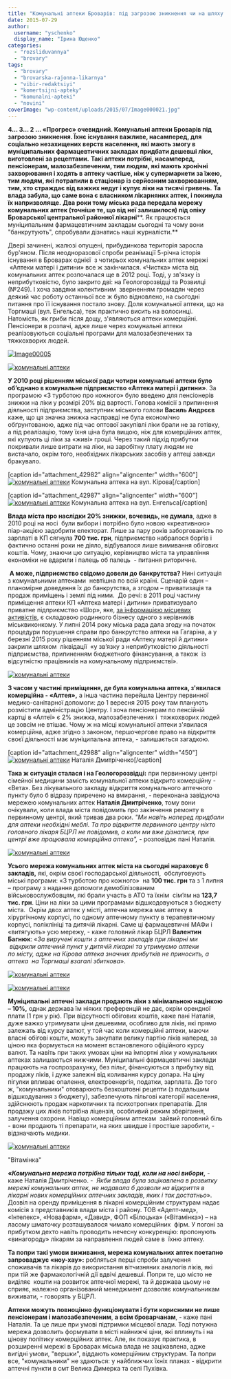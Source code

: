 ```yaml
---
title: "Комунальні аптеки Броварів: під загрозою зникнення чи на шляху до відродження?"
date: 2015-07-29
author: 
  username: "yschenko"
  display_name: "Ірина Ющенко"
categories: 
  - "rozsliduvannya"
  - "brovary"
tags: 
  - "brovary"
  - "brovarska-rajonna-likarnya"
  - "vibir-redaktsiyi"
  - "komertsijni-apteky"
  - "komunalni-apteki"
  - "novini"
coverImage: "wp-content/uploads/2015/07/Image000021.jpg"
---
```


**4… 3… 2 ... «Прогрес» очевидний. Комунальні аптеки Броварів під загрозою зникнення. Їхнє існування важливе, насамперед, для соціально незахищених верств населення, які мають змогу в муніципальних фармацевтичних закладах придбати дешевші ліки, виготовлені за рецептами.** **Такі аптеки потрібні, насамперед, пенсіонерам, малозабезпеченим, тим людям, які мають хронічні захворювання і ходять в аптеку частіше, ніж у супермаркети за їжею, тим людям, які потрапили в стаціонар із серйозним захворюванням, тим, хто страждає від важких недуг і купує ліки на тисячі гривень.** **Та влада забула, що саме вона є власником лікарняних аптек, і покинула їх напризволяще.** **Два роки тому міська рада передала мережу комунальних аптек (точніше те, що від неї залишилося) під опіку Броварської центральної районної лікарні****. Як працюється муніципальним фармацевтичним закладам сьогодні та чому вони "банкрутують", спробували дізнатись наші журналісти.**

Двері зачинені, жалюзі опущені, прибудинкова територія заросла бур'яном. Після неодноразової спроби реанімації 5-річна історія існування в Броварах однієї  з чотирьох комунальних аптек мережі  «Аптеки матері і дитини» все ж закінчилася. «Чистка» міста від комунальних аптек розпочалася ще в 2012 році. Тоді, у зв'язку із неприбутковістю, було закрито дві: на Геологорозвідці та Розвилці (№249). І хоча завдяки колективним  зверненням громадян через деякий час роботу останньої все ж було відновлено, на сьогодні питання про її існування постало знову. Доля комунальної аптеки, що на Торгмаші (вул. Енгельса), теж практично висить на волосинці. Натомість, як гриби після дощу, з'являються аптеки комерційні. Пенсіонери в розпачі, адже лише через комунальні аптеки реалізовуються соціальні програми для малозабезпечених та тяжкохворих людей.

[![Image00005](https://mpz.brovary.org/wp-content/uploads/2015/07/Image00005.jpg)](https://mpz.brovary.org/wp-content/uploads/2015/07/Image00005.jpg)

[![комунальні аптеки](https://mpz.brovary.org/wp-content/uploads/2015/07/Image000041.jpg)](https://mpz.brovary.org/wp-content/uploads/2015/07/Image000041.jpg)

**У 2010 році рішенням міської ради чотири комунальні аптеки було об’єднано в комунальне підприємство «Аптека матері і дитини»**. За програмою «З турботою про кожного» було введено для пенсіонерів знижки на ліки у розмірі 20% від вартості. Голова комісії з припинення діяльності підприємства, заступник міського голови **Василь Андрєєв** каже, що ця значна знижка насправді не була економічно обґрунтованою, адже під час оптової закупівлі ліки брали не за готівку, а під реалізацію, тому їхня ціна була вищою, ніж для комерційних аптек, які купують ці ліки за «живі» гроші. Через такий підхід прибутки покривали лише витрати на ліки, на заробітну плату людям не  вистачало, окрім того, необхідних лікарських засобів у аптеці завжди бракувало.

\[caption id="attachment\_42982" align="aligncenter" width="600"\][![комунальні аптеки](https://mpz.brovary.org/wp-content/uploads/2015/07/Image000021.jpg)](https://mpz.brovary.org/wp-content/uploads/2015/07/Image000021.jpg) Комунальна аптека на вул. Кірова\[/caption\]

\[caption id="attachment\_42987" align="aligncenter" width="600"\][![комунальні аптеки](https://mpz.brovary.org/wp-content/uploads/2015/07/Image00007.jpg)](https://mpz.brovary.org/wp-content/uploads/2015/07/Image00007.jpg) Комунальна аптека на вул. Енгельса\[/caption\]

**Влада міста про наслідки 20% знижки, вочевидь, не думала**, адже в 2010 році на носі  були вибори і потрібно було новою «креативною» піар-акцією задобрити електорат. Лише за пару років заборгованість по зарплаті в КП сягнула **700 тис. грн**, підприємство набралося боргів і фактично останні роки не діяло, відбувалося лише вимивання обігових коштів. Чому, знаючи цю ситуацію, керівництво міста та управління економіки не вдарили і палець об палець  - питання риторичне.

 **А може, підприємство свідомо довели до банкрутства?** Нині ситуація з комунальними аптеками  невтішна по всій країні. Сценарій один – планомірне доведення їх до банкрутства, а згодом – приватизація та продаж приміщень і землі під ними.  До речі: в 2011 році частину приміщення аптеки КП «Аптека матері і дитини» приватизувало приватне підприємство «Шор», яке, [за інформацією місцевих активістів](https://mpz.brovary.org/komunalni-apteki-mista-zagroza-likvidatsiyi/), є складовою родинного бізнесу одного з керівників міськвиконкому. У липні 2014 року міська рада дала згоду на початок процедури порушення справи про банкрутство аптеки на Гагаріна, а у березні 2015 року рішенням міської ради «Аптеку матері й дитини» закрили шляхом  ліквідації  «у зв’язку з неприбутковістю діяльності підприємства, припиненням бюджетного фінансування, а також  із відсутністю працівників на комунальному підприємстві».

[![комунальні аптеки](https://mpz.brovary.org/wp-content/uploads/2015/07/Image00006.jpg)](https://mpz.brovary.org/wp-content/uploads/2015/07/Image00006.jpg)

**З часом у частині приміщення, де була комунальна аптека, з'явилася комерційна - «Алтея»,** а інша частина перейшла Центру первинної медико-санітарної допомоги: до 1 вересня 2015 року там планують розмістити адміністрацію Центру. І хоча пенсіонерам по пенсійній картці в «Алтеї» є 2% знижка, малозабезпечених і  тяжкохворих людей це зовсім не втішає. Чому ж на місці комунальної аптеки з'явилася комерційна, адже згідно з законом, першочергове право на відкриття своєї діяльності має муніципальна аптека, - залишається загадкою.

\[caption id="attachment\_42988" align="aligncenter" width="450"\][![комунальні аптеки](https://mpz.brovary.org/wp-content/uploads/2015/07/Image00008.jpg)](https://mpz.brovary.org/wp-content/uploads/2015/07/Image00008.jpg) Наталія Дмитріченко\[/caption\]

**Така ж ситуація сталася і на Геологорозвідці:** при первинному центрі сімейної медицини замість комунальної аптеки відкрито комерційну - «Вета». Без лікувального закладу відкриття комунального аптечного пункту було б відразу приречено на вмирання, - переконана завідуюча мережею комунальних аптек **Наталія Дмитріченко**, тому вони очікували, коли влада міста повідомить про закінчення ремонту в первинному центрі, який тривав два роки. _"Ми навіть наперед придбали для аптеки необхідні меблі. Та про відкриття первинного центру ніхто головного лікаря БЦРЛ не повідомив, а коли ми вже дізналися, при центрі вже працювала комерційна аптека",_ - розповідає пані Наталія.

[![комунальні аптеки](https://mpz.brovary.org/wp-content/uploads/2015/07/Image000031.jpg)](https://mpz.brovary.org/wp-content/uploads/2015/07/Image000031.jpg)

**Усього мережа комунальних аптек міста на сьогодні нараховує 6 закладів,** які, окрім своєї господарської діяльності,  обслуговують  міські програми: «З турботою про кожного»  на **100 тис. грн** та з 1 липня – програму з надання допомоги демобілізованим  військовослужбовцям, які брали участь в АТО та їхнім  сім’ям на **123,7 тис. грн**. Ціни на ліки за цими програмами відшкодовуються з бюджету міста.  Окрім двох аптек у місті, аптечна мережа має аптеку в хірургічному корпусі, по одному аптечному пункту в терапевтичному корпусі, поліклініці та дитячій лікарні. Саме ці фармацевтичні МАФи і «витягують» усю мережу, - каже головний лікар БЦРЛ **Валентин Багнюк**: «_За виручені кошти з аптечних закладів при лікарні ми  відкрили аптечний пункт у дитячій лікарні та утримуємо аптеки по місту, адже на Кірова аптека значних прибутків не приносить, а аптека  на Торгмаші взагалі збиткова_».

[![комунальні аптеки](https://mpz.brovary.org/wp-content/uploads/2015/07/Image00010.jpg)](https://mpz.brovary.org/wp-content/uploads/2015/07/Image00010.jpg)

[![комунальні аптеки](https://mpz.brovary.org/wp-content/uploads/2015/07/Image00009.jpg)](https://mpz.brovary.org/wp-content/uploads/2015/07/Image00009.jpg)

**Муніципальні аптечні заклади продають ліки з мінімальною націнкою – 10%,** однак держава їм ніяких преференцій не дає, окрім орендної плати (1 грн у рік). При відсутності обігових коштів, каже пані Наталія, дуже важко утримувати ціни дешевими, особливо для ліків, які прямо залежать від курсу валют, у той час коли комерційні аптеки, маючи власні обігові кошти, можуть закупати велику партію ліків наперед, за ціною яка формується на момент встановленого офіційного курсу валют. Та навіть при таких умовах ціни на імпортні ліки у комунальних аптеках залишаються нижчими. Муніципальні фармацевтичні заклади працюють на госпрозрахунку, без пільг, фінансуються з прибутку від продажу ліків, і дуже залежні від коливання курсу долара. На ціну пігулки впливає опалення, електроенергія, податки, зарплата. До того ж, "комунальники" отоварюють безкоштовні рецепти (з подальшим відшкодування з бюджету), забезпечують пільгові категорії населення, здійснюють продаж наркотичних та психотропних препаратів. Для продажу цих ліків потрібна ліцензія, особливий режим зберігання, залучення охорони. Навіщо комерційним аптекам  зайвий головний біль - вони продають ті препарати, на яких швидше і простіше заробити, - відзначають медики.

[![комунальні аптеки](https://mpz.brovary.org/wp-content/uploads/2015/07/Image000011.jpg)](https://mpz.brovary.org/wp-content/uploads/2015/07/Image000011.jpg)

"Вітамінка"

**«_Комунальна мережа потрібна тільки тоді, коли на носі вибори_,** - каже Наталія Дмитріченко. -  _Якби влада була зацікавлена в розвитку мережі комунальних аптек, не надавала б дозволи на відкриття в лікарні нових комерційних аптечних закладів, яких і так достатньо_». Дозвіл на оренду приміщення в лікарні комерційним структурам надає комісія з представників влади міста і району. ТОВ «Адепт-мед», «Інтелекс», «Новафарм», «Давид», ФОП «Білоцька» («Вітамінка») – на ласому шматочку розташувалося чимало комерційних  фірм. У погоні за прибутком дехто навіть проводить нечесну конкуренцію: пропонують «винагороду» лікарям за направлення людей саме в  їхню аптеку.

**Та попри такі умови виживання, мережа комунальних аптек поетапно запроваджує «ноу-хау»:** робляться перші спроби залучення споживачів та лікарів до використання вітчизняних аналогів ліків, які при тій же фармакологічній дії вдвічі дешевші. Попри те, що місто не виділяє  кошти на розвиток аптечної мережі, та й держава цьому не сприяє, належно організований менеджмент дозволяє комунальникам виживати, - говорять у БЦРЛ.

**Аптеки можуть повноцінно функціонувати і бути корисними не лише пенсіонерам і малозабезпеченим**, **а всім броварчанам**, - каже пані Наталія. Та це лише при умові підтримки місцевої влади. Тоді потужна мережа дозволить формувати в місті найнижчі ціни, які вплинуть і на цінову політику комерційних аптек. Але, як показує практика, в розширенні мережі в Броварах міська влада не зацікавлена, адже вигідні умови, "вершки", віддають комерційним структурам. Та попри все, "комунальники" не здаються: у найближчих їхніх планах - відкрити  аптечні пункти в смт Велика Димерка та селі Пухівка.
